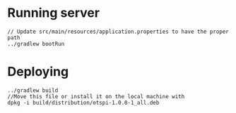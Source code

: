 # Running server

    // Update src/main/resources/application.properties to have the proper path
    ../gradlew bootRun

# Deploying

    ../gradlew build
    //Move this file or install it on the local machine with
    dpkg -i build/distribution/otspi-1.0.0-1_all.deb